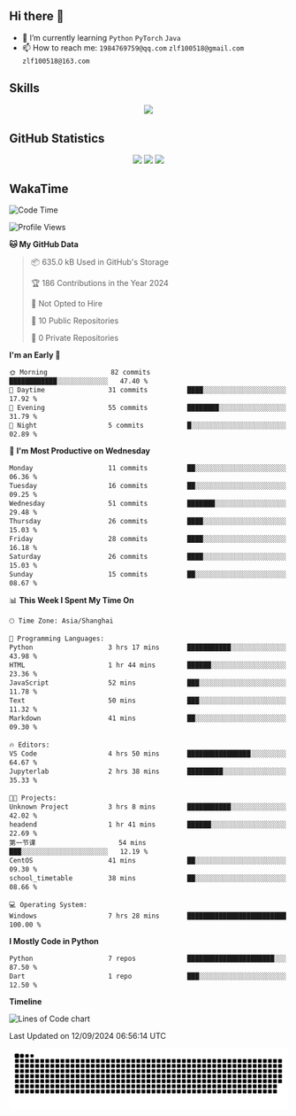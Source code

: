 ## Hi there 👋

- 🌱 I’m currently learning `Python` `PyTorch` `Java`
- 📫 How to reach me: `1984769759@qq.com` `zlf100518@gmail.com` `zlf100518@163.com`

## Skills
<div align="center"> <img src="https://skillicons.dev/icons?i=python,linux,git,github,html,css,js" /> </div>

## GitHub Statistics

<div align="center">
  <img src="https://github-readme-stats.vercel.app/api?username=mrcchenfeng&show_icons=true&theme=tokyonight" />
  <img src="https://github-readme-stats.vercel.app/api/top-langs/?username=mrcchenfeng&show_icons=true&theme=tokyonight" />
  <img src="https://github-readme-activity-graph.vercel.app/graph?username=mrcchenfeng&theme=xcode" />
</div>

## WakaTime

<!--START_SECTION:waka-->
![Code Time](http://img.shields.io/badge/Code%20Time-88%20hrs%2052%20mins-blue)

![Profile Views](http://img.shields.io/badge/Profile%20Views-2-blue)

**🐱 My GitHub Data** 

> 📦 635.0 kB Used in GitHub's Storage 
 > 
> 🏆 186 Contributions in the Year 2024
 > 
> 🚫 Not Opted to Hire
 > 
> 📜 10 Public Repositories 
 > 
> 🔑 0 Private Repositories 
 > 
**I'm an Early 🐤** 

```text
🌞 Morning                82 commits          ████████████░░░░░░░░░░░░░   47.40 % 
🌆 Daytime                31 commits          ████░░░░░░░░░░░░░░░░░░░░░   17.92 % 
🌃 Evening                55 commits          ████████░░░░░░░░░░░░░░░░░   31.79 % 
🌙 Night                  5 commits           █░░░░░░░░░░░░░░░░░░░░░░░░   02.89 % 
```
📅 **I'm Most Productive on Wednesday** 

```text
Monday                   11 commits          ██░░░░░░░░░░░░░░░░░░░░░░░   06.36 % 
Tuesday                  16 commits          ██░░░░░░░░░░░░░░░░░░░░░░░   09.25 % 
Wednesday                51 commits          ███████░░░░░░░░░░░░░░░░░░   29.48 % 
Thursday                 26 commits          ████░░░░░░░░░░░░░░░░░░░░░   15.03 % 
Friday                   28 commits          ████░░░░░░░░░░░░░░░░░░░░░   16.18 % 
Saturday                 26 commits          ████░░░░░░░░░░░░░░░░░░░░░   15.03 % 
Sunday                   15 commits          ██░░░░░░░░░░░░░░░░░░░░░░░   08.67 % 
```


📊 **This Week I Spent My Time On** 

```text
🕑︎ Time Zone: Asia/Shanghai

💬 Programming Languages: 
Python                   3 hrs 17 mins       ███████████░░░░░░░░░░░░░░   43.98 % 
HTML                     1 hr 44 mins        ██████░░░░░░░░░░░░░░░░░░░   23.36 % 
JavaScript               52 mins             ███░░░░░░░░░░░░░░░░░░░░░░   11.78 % 
Text                     50 mins             ███░░░░░░░░░░░░░░░░░░░░░░   11.32 % 
Markdown                 41 mins             ██░░░░░░░░░░░░░░░░░░░░░░░   09.30 % 

🔥 Editors: 
VS Code                  4 hrs 50 mins       ████████████████░░░░░░░░░   64.67 % 
Jupyterlab               2 hrs 38 mins       █████████░░░░░░░░░░░░░░░░   35.33 % 

🐱‍💻 Projects: 
Unknown Project          3 hrs 8 mins        ███████████░░░░░░░░░░░░░░   42.02 % 
headend                  1 hr 41 mins        ██████░░░░░░░░░░░░░░░░░░░   22.69 % 
第一节课                     54 mins             ███░░░░░░░░░░░░░░░░░░░░░░   12.19 % 
CentOS                   41 mins             ██░░░░░░░░░░░░░░░░░░░░░░░   09.30 % 
school_timetable         38 mins             ██░░░░░░░░░░░░░░░░░░░░░░░   08.66 % 

💻 Operating System: 
Windows                  7 hrs 28 mins       █████████████████████████   100.00 % 
```

**I Mostly Code in Python** 

```text
Python                   7 repos             ██████████████████████░░░   87.50 % 
Dart                     1 repo              ███░░░░░░░░░░░░░░░░░░░░░░   12.50 % 
```



**Timeline**

![Lines of Code chart](https://raw.githubusercontent.com/mrcchenfeng/mrcchenfeng/main/assets/bar_graph.png)


 Last Updated on 12/09/2024 06:56:14 UTC
<!--END_SECTION:waka-->

<div align="center"><img src="./assets/github-snake-dark.svg" /></div>
